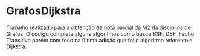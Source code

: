 # GrafosDijkstra
Trabalho realizado para a obtenção da nota parcial da M2 da disciplina de Grafos. O código completa alguns algoritmos como busca BSF, DSF, Fecho Transitivo porém com foco na última adição que foi o algoritmo referente a Dijkstra.
